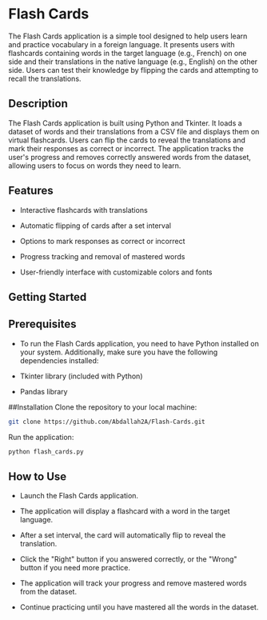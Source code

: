 # Flash Cards
The Flash Cards application is a simple tool designed to help users learn and practice vocabulary in a foreign language. It presents users with flashcards containing words in the target language (e.g., French) on one side and their translations in the native language (e.g., English) on the other side. Users can test their knowledge by flipping the cards and attempting to recall the translations.

## Description
The Flash Cards application is built using Python and Tkinter. It loads a dataset of words and their translations from a CSV file and displays them on virtual flashcards. Users can flip the cards to reveal the translations and mark their responses as correct or incorrect. The application tracks the user's progress and removes correctly answered words from the dataset, allowing users to focus on words they need to learn.

## Features
- Interactive flashcards with translations

- Automatic flipping of cards after a set interval

- Options to mark responses as correct or incorrect

- Progress tracking and removal of mastered words

- User-friendly interface with customizable colors and fonts

## Getting Started
## Prerequisites
- To run the Flash Cards application, you need to have Python installed on your system. Additionally, make sure you have the following dependencies installed:

- Tkinter library (included with Python)

- Pandas library

##Installation
Clone the repository to your local machine:
```bash
git clone https://github.com/Abdallah2A/Flash-Cards.git
```

Run the application:
```bash
python flash_cards.py
```

## How to Use
- Launch the Flash Cards application.

- The application will display a flashcard with a word in the target language.

- After a set interval, the card will automatically flip to reveal the translation.

- Click the "Right" button if you answered correctly, or the "Wrong" button if you need more practice.

- The application will track your progress and remove mastered words from the dataset.

- Continue practicing until you have mastered all the words in the dataset.

